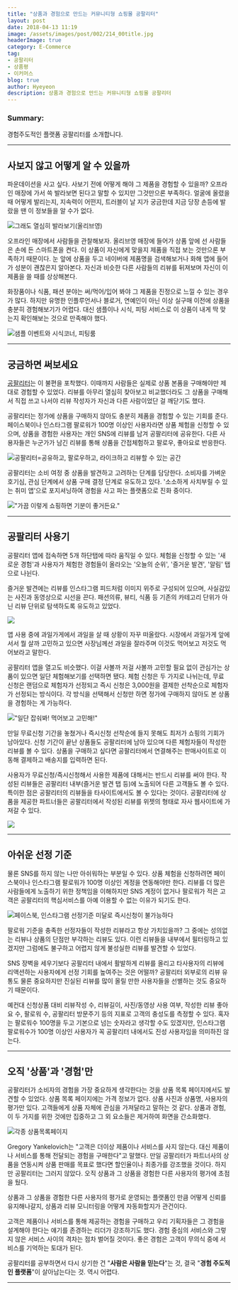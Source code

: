 ```yaml
---
title: "상품과 경험으로 만드는 커뮤니티형 쇼핑몰 공팔리터"
layout: post
date: 2018-04-13 11:19
image: /assets/images/post/002/214_00title.jpg
headerImage: true
category: E-Commerce
tag:
- 공팔리터
- 상품평
- 이커머스
blog: true
author: Hyeyeon
description: 상품과 경험으로 만드는 커뮤니티형 쇼핑몰 공팔리터
---
```


### Summary:

경험주도적인 플랫폼 공팔리터를 소개합니다.

---

## 사보지 않고 어떻게 알 수 있을까

파운데이션을 사고 싶다. 사보기 전에 어떻게 해야 그 제품을 경험할 수 있을까? 오프라인 매장에 가서 쓱 발라보면 된다고 말할 수 있지만 그것만으론 부족하다. 얼굴에 올렸을 때 어떻게 발리는지, 지속력이 어떤지, 트러블이 날 지가 궁금한데 지금 당장 손등에 발랐을 땐 이 정보들을 알 수가 없다.

![그래도 열심히 발라보기(올리브영)](/assets/images/post/002/214_01.jpg)

오프라인 매장에서 사람들을 관찰해보자. 올리브영 매장에 들어가 상품 앞에 선 사람들은 손에 든 스마트폰을 켠다. 이 상품이 자신에게 맞을지 제품을 직접 보는 것만으론 부족하기 때문이다. 눈 앞에 상품을 두고 네이버에 제품명을 검색해보거나 화해 앱에 들어가 성분이 괜찮은지 알아본다. 자신과 비슷한 다른 사람들의 리뷰를 뒤져보며 자신이 이 제품을 쓸 때를 상상해본다.

화장품이나 식품, 패션 분야는 써/먹어/입어 봐야 그 제품을 진정으로 느낄 수 있는 경우가 많다. 하지만 유명한 인플루언서나 블로거, 연예인이 아닌 이상 실구매 이전에 상품을 충분히 경험해보기가 어렵다. 대신 샘플이나 시식, 피팅 서비스로 이 상품이 내게 딱 맞는지 확인해보는 것으로 만족해야 했다.

![샘플 이벤트와 시식코너, 피팅룸](/assets/images/post/002/214_02.png)

---

## 궁금하면 써보세요

[공팔리터](http://ko-kr.08liter.com/)는 이 불편을 포착했다. 이때까지 사람들은 실제로 상품 본품을 구매해야만 제대로 경험할 수 있었다. 리뷰를 아무리 열심히 찾아보고 비교했더라도 그 상품을 구매해서 직접 쓰고 나서야 리뷰 작성자가 자신과 다른 사람이었단 걸 깨닫기도 했다.

공팔리터는 정가에 상품을 구매하지 않아도 충분히 제품을 경험할 수 있는 기회를 준다. 페이스북이나 인스타그램 팔로워가 100명 이상인 사용자라면 상품 체험을 신청할 수 있으며, 상품을 경험한 사용자는 개인 SNS에 리뷰를 남겨 공팔리터에 공유한다. 다른 사용자들은 누군가가 남긴 리뷰를 통해 상품을 간접체험하고 팔로우, 좋아요로 반응한다.

![공팔리터=공유하고, 팔로우하고, 라이크하고 리뷰할 수 있는 공간](/assets/images/post/002/214_03.png)

공팔리터는 소비 여정 중 상품을 발견하고 고려하는 단계를 담당한다. 소비자를 가벼운 호기심, 관심 단계에서 상품 구매 결정 단계로 유도하고 있다. '소소하게 사치부릴 수 있는 취미 앱'으로 포지셔닝하여 경험을 사고 파는 플랫폼으로 진화 중이다.

!["가끔 이렇게 쇼핑하면 기분이 좋거든요."](/assets/images/post/002/214_04.png)

---

## 공팔리터 사용기

공팔리터 앱에 접속하면 5개 하단탭에 따라 움직일 수 있다. 체험을 신청할 수 있는 '새로운 경험'과 사용자가 체험한 경험들이 올라오는 '오늘의 순위', '즐거운 발견', '알림' 탭으로 나뉜다.

즐거운 발견에는 리뷰를 인스타그램 피드처럼 이미지 위주로 구성되어 있으며, 사실감있는 사진과 동영상으로 시선을 끈다. 패션의류, 뷰티, 식품 등 기존의 카테고리 단위가 아닌 리뷰 단위로 탐색하도록 유도하고 있었다.

![](/assets/images/post/002/214_05.png)

앱 사용 중에 과일가게에서 과일을 살 때 상황이 자꾸 떠올랐다. 시장에서 과일가게 앞에 서서 뭘 살까 고민하고 있으면 사장님께선 과일을 잘라주며 이것도 먹어보고 저것도 먹어보라고 말한다.

공팔리터 앱을 열고도 비슷했다. 이걸 사볼까 저걸 사볼까 고민할 필요 없이 관심가는 상품이 있으면 일단 체험해보기를 선택하면 됐다. 체험 신청은 두 가지로 나뉘는데, 무료 신청은 랜덤으로 체험자가 선정되고 즉시 신청은 3,000원을 결제한 선착순으로 체험자가 선정되는 방식이다. 각 방식을 선택해서 신청만 하면 정가에 구매하지 않아도 본 상품을 경험하는 게 가능하다.

!["일단 잡숴봐! 먹어보고 고민해!"](/assets/images/post/002/214_06.png)

만일 무료신청 기간을 놓쳤거나 즉시신청 선착순에 들지 못해도 최저가 쇼핑의 기회가 남아있다. 신청 기간이 끝난 상품들도 공팔리터에 남아 있으며 다른 체험자들이 작성한 리뷰를 볼 수 있다. 상품을 구매하고 싶다면 공팔리터에서 연결해주는 판매사이트로 이동해 결제하고 배송지를 입력하면 된다.

사용자가 무료신청/즉시신청해서 사용한 제품에 대해서는 반드시 리뷰를 써야 한다. 작성된 리뷰들은 공팔리터 내부(즐거운 발견 탭 등)에 노출되어 다른 고객들도 볼 수 있다. 특이한 점은 공팔리터의 리뷰들을 타사이트에서도 볼 수 있다는 것이다. 공팔리터에 상품을 제공한 파트너들은 공팔리터에서 작성된 리뷰를 위젯의 형태로 자사 웹사이트에 가져갈 수 있다.

![](/assets/images/post/002/214_07.png)

---

## 아쉬운 선정 기준

물론 SNS를 하지 않는 나만 아쉬워하는 부분일 수 있다. 상품 체험을 신청하려면 페이스북이나 인스타그램 팔로워가 100명 이상인 계정을 연동해야만 한다. 리뷰를 더 많은 사람들에게 노출하기 위한 정책임을 이해하지만 SNS 계정이 없거나 팔로워가 적은 고객은 공팔리터의 핵심서비스를 아예 이용할 수 없는 이유가 되기도 한다.

![페이스북, 인스타그램 선정기준 미달로 즉시신청이 불가능하다](/assets/images/post/002/214_08.png)

팔로워 기준을 충족한 선정자들이 작성한 리뷰라고 항상 가치있을까? 그 중에는 성의없는 리뷰나 상품의 단점만 부각하는 리뷰도 있다. 이런 리뷰들을 내부에서 필터링하고 있겠지만 그럼에도 불구하고 어렵지 않게 불성실한 리뷰를 발견할 수 있었다.

SNS 장벽을 세우기보다 공팔리터 내에서 활발하게 리뷰를 올리고 타사용자의 리뷰에 리액션하는 사용자에게 선정 기회를 높여주는 것은 어떨까? 공팔리터 외부로의 리뷰 유통도 물론 중요하지만 진실된 리뷰를 많이 올릴 만한 사용자들을 선별하는 것도 중요하기 때문이다.

예컨대 신청상품 대비 리뷰작성 수, 리뷰길이, 사진/동영상 사용 여부, 작성한 리뷰 좋아요 수, 팔로워 수, 공팔리터 방문주기 등의 지표로 고객의 충성도를 측정할 수 있다. 혹자는 팔로워수 100명을 두고 기본으로 넘는 숫자라고 생각할 수도 있겠지만, 인스타그램 팔로워수가 100명 이상인 사용자가 꼭 공팔리터 내에서도 진성 사용자임을 의미하진 않는다.

---

## 오직 '상품'과 '경험'만

공팔리터가 소비자의 경험을 가장 중요하게 생각한다는 것을 상품 목록 페이지에서도 발견할 수 있었다. 상품 목록 페이지에는 가격 정보가 없다. 상품 사진과 상품명, 사용자의 평가만 있다. 고객들에게 상품 자체에 관심을 가져달라고 말하는 것 같다. 상품과 경험, 이 두 가지를 위한 것에만 집중하고 그 외 요소들은 제거하여 화면을 간소화했다.

![각종 상품목록페이지](/assets/images/post/002/214_09.png)

Gregory Yankelovich는 "고객은 더이상 제품이나 서비스를 사지 않는다. 대신 제품이나 서비스를 통해 전달되는 경험을 구매한다"고 말했다. 만일 공팔리터가 파트너사의 상품을 연동시켜 상품 판매를 목표로 했다면 할인율이나 최종가를 강조했을 것이다. 하지만 공팔리터는 그러지 않았다. 오직 상품과 그 상품을 경험한 다른 사용자의 평가에 초점을 뒀다.

상품과 그 상품을 경험한 다른 사용자의 평가로 운영되는 플랫폼인 만큼 어떻게 신뢰를 유지해나갈지, 상품과 리뷰 모니터링을 어떻게 자동화할지가 관건이다.

고객은 제품이나 서비스를 통해 제공하는 경험을 구매하고 우리 기획자들은 그 경험을 설계해야 한다는 얘기를 존경하는 리더가 강조하기도 했다. 경험 중심의 서비스와 그렇지 않은 서비스 사이의 격차는 점차 벌어질 것이다. 좋은 경험은 고객이 무의식 중에 서비스를 기억하는 토대가 된다.

공팔리터를 공부하면서 다시 상기한 건 "**사람은 사람을 믿는다**"는 것, 결국 "**경험 주도적인 플랫폼**"이 살아남는다는 것. 역시 어렵다.

---
